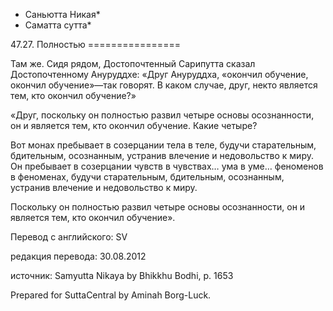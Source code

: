 * Саньютта Никая*
* Саматта сутта*

47\.27\. Полностью
\=\=\=\=\=\=\=\=\=\=\=\=\=\=\=\=

Там же\. Сидя рядом, Достопочтенный Сарипутта сказал Достопочтенному Ануруддхе: «Друг Ануруддха, «окончил обучение, окончил обучение»—так говорят\. В каком случае, друг, некто является тем, кто окончил обучение?»

«Друг, поскольку он полностью развил четыре основы осознанности, он и является тем, кто окончил обучение\. Какие четыре?

Вот монах пребывает в созерцании тела в теле, будучи старательным, бдительным, осознанным, устранив влечение и недовольство к миру\. Он пребывает в созерцании чувств в чувствах… ума в уме… феноменов в феноменах, будучи старательным, бдительным, осознанным, устранив влечение и недовольство к миру\.

Поскольку он полностью развил четыре основы осознанности, он и является тем, кто окончил обучение»\.

Перевод с английского: SV

редакция перевода: 30\.08\.2012

источник: Samyutta Nikaya by Bhikkhu Bodhi, p\. 1653

Prepared for SuttaCentral by Aminah Borg\-Luck\.